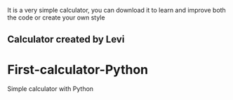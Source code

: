 
It is a very simple calculator, you can download it to learn and improve both the code or create your own style

## Calculator created by Levi ##

# First-calculator-Python
Simple calculator with Python
